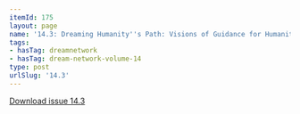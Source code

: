 ```yaml
---
itemId: 175
layout: page
name: '14.3: Dreaming Humanity''s Path: Visions of Guidance for Humanity'
tags:
- hasTag: dreamnetwork
- hasTag: dream-network-volume-14
type: post
urlSlug: '14.3'
---
```

<a href="files/pdfs/Volume_14/14.3-Dream-Network-Vol-14-No-3.pdf" download="">Download issue 14.3</a>